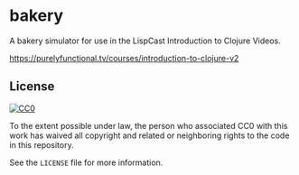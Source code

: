 # bakery

A bakery simulator for use in the LispCast Introduction to Clojure Videos.

https://purelyfunctional.tv/courses/introduction-to-clojure-v2


## License

[![CC0](http://i.creativecommons.org/p/zero/1.0/88x31.png)](http://creativecommons.org/publicdomain/zero/1.0/)

To the extent possible under law, the person who associated CC0 with
this work has waived all copyright and related or neighboring rights
to the code in this repository.

See the `LICENSE` file for more information.
